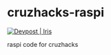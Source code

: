 # cruzhacks-raspi
[![Devpost | Iris](https://badges.devpost-shields.com/get-badge?name=Iris&id=iris-io&type=big-logo&style=flat)](https://devpost.com/software/iris-io)

raspi code for cruzhacks
